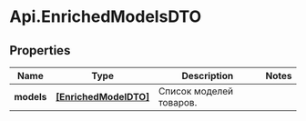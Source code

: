 # Api.EnrichedModelsDTO

## Properties

Name | Type | Description | Notes
------------ | ------------- | ------------- | -------------
**models** | [**[EnrichedModelDTO]**](EnrichedModelDTO.md) | Список моделей товаров. | 


